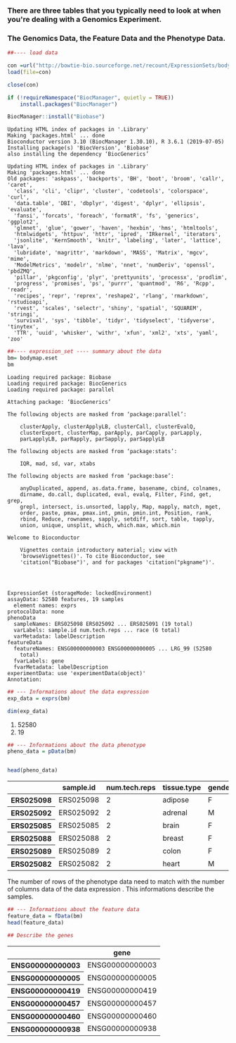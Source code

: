 ### There are three tables that you typically need to look at when you're dealing with a Genomics Experiment.
### The Genomics Data, the Feature Data and the Phenotype Data.



```R
##---- load data

con =url("http://bowtie-bio.sourceforge.net/recount/ExpressionSets/bodymap_eset.RData")
load(file=con)

close(con)
```


```R
if (!requireNamespace("BiocManager", quietly = TRUE))
    install.packages("BiocManager")

BiocManager::install("Biobase")
```

    Updating HTML index of packages in '.Library'
    Making 'packages.html' ... done
    Bioconductor version 3.10 (BiocManager 1.30.10), R 3.6.1 (2019-07-05)
    Installing package(s) 'BiocVersion', 'Biobase'
    also installing the dependency ‘BiocGenerics’
    
    Updating HTML index of packages in '.Library'
    Making 'packages.html' ... done
    Old packages: 'askpass', 'backports', 'BH', 'boot', 'broom', 'callr', 'caret',
      'class', 'cli', 'clipr', 'cluster', 'codetools', 'colorspace', 'curl',
      'data.table', 'DBI', 'dbplyr', 'digest', 'dplyr', 'ellipsis', 'evaluate',
      'fansi', 'forcats', 'foreach', 'formatR', 'fs', 'generics', 'ggplot2',
      'glmnet', 'glue', 'gower', 'haven', 'hexbin', 'hms', 'htmltools',
      'htmlwidgets', 'httpuv', 'httr', 'ipred', 'IRkernel', 'iterators',
      'jsonlite', 'KernSmooth', 'knitr', 'labeling', 'later', 'lattice', 'lava',
      'lubridate', 'magrittr', 'markdown', 'MASS', 'Matrix', 'mgcv', 'mime',
      'ModelMetrics', 'modelr', 'nlme', 'nnet', 'numDeriv', 'openssl', 'pbdZMQ',
      'pillar', 'pkgconfig', 'plyr', 'prettyunits', 'processx', 'prodlim',
      'progress', 'promises', 'ps', 'purrr', 'quantmod', 'R6', 'Rcpp', 'readr',
      'recipes', 'repr', 'reprex', 'reshape2', 'rlang', 'rmarkdown', 'rstudioapi',
      'rvest', 'scales', 'selectr', 'shiny', 'spatial', 'SQUAREM', 'stringi',
      'survival', 'sys', 'tibble', 'tidyr', 'tidyselect', 'tidyverse', 'tinytex',
      'TTR', 'uuid', 'whisker', 'withr', 'xfun', 'xml2', 'xts', 'yaml', 'zoo'



```R
##---- expression_set ---- summary about the data
bm= bodymap.eset
bm
```

    Loading required package: Biobase
    Loading required package: BiocGenerics
    Loading required package: parallel
    
    Attaching package: ‘BiocGenerics’
    
    The following objects are masked from ‘package:parallel’:
    
        clusterApply, clusterApplyLB, clusterCall, clusterEvalQ,
        clusterExport, clusterMap, parApply, parCapply, parLapply,
        parLapplyLB, parRapply, parSapply, parSapplyLB
    
    The following objects are masked from ‘package:stats’:
    
        IQR, mad, sd, var, xtabs
    
    The following objects are masked from ‘package:base’:
    
        anyDuplicated, append, as.data.frame, basename, cbind, colnames,
        dirname, do.call, duplicated, eval, evalq, Filter, Find, get, grep,
        grepl, intersect, is.unsorted, lapply, Map, mapply, match, mget,
        order, paste, pmax, pmax.int, pmin, pmin.int, Position, rank,
        rbind, Reduce, rownames, sapply, setdiff, sort, table, tapply,
        union, unique, unsplit, which, which.max, which.min
    
    Welcome to Bioconductor
    
        Vignettes contain introductory material; view with
        'browseVignettes()'. To cite Bioconductor, see
        'citation("Biobase")', and for packages 'citation("pkgname")'.
    



    ExpressionSet (storageMode: lockedEnvironment)
    assayData: 52580 features, 19 samples 
      element names: exprs 
    protocolData: none
    phenoData
      sampleNames: ERS025098 ERS025092 ... ERS025091 (19 total)
      varLabels: sample.id num.tech.reps ... race (6 total)
      varMetadata: labelDescription
    featureData
      featureNames: ENSG00000000003 ENSG00000000005 ... LRG_99 (52580
        total)
      fvarLabels: gene
      fvarMetadata: labelDescription
    experimentData: use 'experimentData(object)'
    Annotation:  



```R
## --- Informations about the data expression
exp_data = exprs(bm)
```


```R
dim(exp_data)
```


<ol class=list-inline>
	<li>52580</li>
	<li>19</li>
</ol>




```R
## --- Informations about the data phenotype
pheno_data = pData(bm)



```


```R
head(pheno_data)
```


<table>
<thead><tr><th></th><th scope=col>sample.id</th><th scope=col>num.tech.reps</th><th scope=col>tissue.type</th><th scope=col>gender</th><th scope=col>age</th><th scope=col>race</th></tr></thead>
<tbody>
	<tr><th scope=row>ERS025098</th><td>ERS025098</td><td>2        </td><td>adipose  </td><td>F        </td><td>73       </td><td>caucasian</td></tr>
	<tr><th scope=row>ERS025092</th><td>ERS025092</td><td>2        </td><td>adrenal  </td><td>M        </td><td>60       </td><td>caucasian</td></tr>
	<tr><th scope=row>ERS025085</th><td>ERS025085</td><td>2        </td><td>brain    </td><td>F        </td><td>77       </td><td>caucasian</td></tr>
	<tr><th scope=row>ERS025088</th><td>ERS025088</td><td>2        </td><td>breast   </td><td>F        </td><td>29       </td><td>caucasian</td></tr>
	<tr><th scope=row>ERS025089</th><td>ERS025089</td><td>2        </td><td>colon    </td><td>F        </td><td>68       </td><td>caucasian</td></tr>
	<tr><th scope=row>ERS025082</th><td>ERS025082</td><td>2        </td><td>heart    </td><td>M        </td><td>77       </td><td>caucasian</td></tr>
</tbody>
</table>



The number of rows of the phenotype data need to match with the number of columns data of the data expression . This informations describe the samples.


```R
## --- Informations about the feature data
feature_data = fData(bm)
head(feature_data)

## Describe the genes
```


<table>
<thead><tr><th></th><th scope=col>gene</th></tr></thead>
<tbody>
	<tr><th scope=row>ENSG00000000003</th><td>ENSG00000000003</td></tr>
	<tr><th scope=row>ENSG00000000005</th><td>ENSG00000000005</td></tr>
	<tr><th scope=row>ENSG00000000419</th><td>ENSG00000000419</td></tr>
	<tr><th scope=row>ENSG00000000457</th><td>ENSG00000000457</td></tr>
	<tr><th scope=row>ENSG00000000460</th><td>ENSG00000000460</td></tr>
	<tr><th scope=row>ENSG00000000938</th><td>ENSG00000000938</td></tr>
</tbody>
</table>


